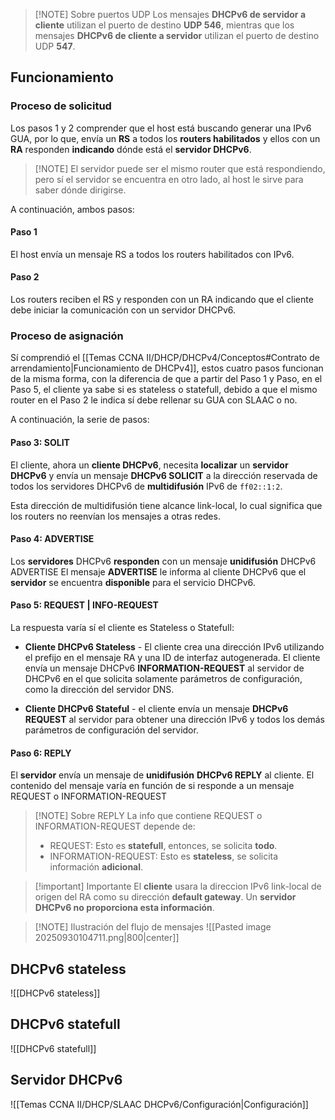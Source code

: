 > [!NOTE] Sobre puertos UDP
> Los mensajes **DHCPv6 de servidor a cliente** utilizan el puerto de destino **UDP 546**, mientras que los mensajes **DHCPv6 de cliente a servidor** utilizan el puerto de destino UDP **547**.

## Funcionamiento

### Proceso de solicitud

Los pasos 1 y 2 comprender que el host está buscando generar una IPv6 GUA, por lo que, envía un **RS** a todos los **routers habilitados** y ellos con un **RA** responden **indicando** dónde está el **servidor DHCPv6**.

> [!NOTE] El servidor puede ser el mismo router que está respondiendo, pero sí el servidor se encuentra en otro lado, al host le sirve para saber dónde dirigirse.

A continuación, ambos pasos:

#### Paso 1

El host envía un mensaje RS a todos los routers habilitados con IPv6.

#### Paso 2

Los routers reciben el RS y responden con un RA indicando que el cliente debe iniciar la comunicación con un servidor DHCPv6.

### Proceso de asignación

Sí comprendió el [[Temas CCNA II/DHCP/DHCPv4/Conceptos#Contrato de arrendamiento|Funcionamiento de DHCPv4]], estos cuatro pasos funcionan de la misma forma, con la diferencia de que a partir del Paso 1 y Paso, en el Paso 5, el cliente ya sabe si es stateless o statefull, debido a que el mismo router en el Paso 2 le indica sí debe rellenar su GUA con SLAAC o no.

A continuación, la serie de pasos:

#### Paso 3: SOLIT

El cliente, ahora un **cliente DHCPv6**, necesita **localizar** un **servidor DHCPv6** y envía un mensaje **DHCPv6 SOLICIT** a la dirección reservada de todos los servidores DHCPv6 de **multidifusión** IPv6 de `ff02::1:2`. 

Esta dirección de multidifusión tiene alcance link-local, lo cual significa que los routers no reenvían los mensajes a otras redes.

#### Paso 4: ADVERTISE

Los **servidores** DHCPv6 **responden** con un mensaje **unidifusión** DHCPv6 ADVERTISE El mensaje **ADVERTISE** le informa al cliente DHCPv6 que el **servidor** se encuentra **disponible** para el servicio DHCPv6.

#### Paso 5: REQUEST | INFO-REQUEST

La respuesta varía sí el cliente es Stateless o Statefull:

- **Cliente DHCPv6 Stateless** - El cliente crea una dirección IPv6 utilizando el prefijo en el mensaje RA y una ID de interfaz autogenerada. El cliente envía un mensaje DHCPv6 **INFORMATION-REQUEST** al servidor de DHCPv6 en el que solicita solamente parámetros de configuración, como la dirección del servidor DNS.

- **Cliente DHCPv6 Stateful** - el cliente envía un mensaje **DHCPv6 REQUEST** al servidor para obtener una dirección IPv6 y todos los demás parámetros de configuración del servidor.

#### Paso 6: REPLY

El **servidor** envía un mensaje de **unidifusión** **DHCPv6 REPLY** al cliente. El contenido del mensaje varía en función de si responde a un mensaje REQUEST o INFORMATION-REQUEST

> [!NOTE] Sobre REPLY
> La info que contiene REQUEST o INFORMATION-REQUEST depende de:
> - REQUEST: Esto es **statefull**, entonces, se solicita **todo**.
> - INFORMATION-REQUEST: Esto es **stateless**, se solicita información **adicional**.

> [!important] Importante
> El **cliente** usara la direccion IPv6 link-local de origen del RA como su dirección **default gateway**. Un **servidor DHCPv6 no proporciona esta información**.

> [!NOTE] Ilustración del flujo de mensajes
> ![[Pasted image 20250930104711.png|800|center]]


## DHCPv6 stateless

![[DHCPv6 stateless]]

## DHCPv6 statefull

![[DHCPv6 statefull]]

## Servidor DHCPv6

![[Temas CCNA II/DHCP/SLAAC DHCPv6/Configuración|Configuración]]